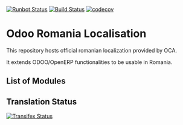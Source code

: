 [![Runbot Status](https://runbot.odoo-community.org/runbot/badge/flat/177/10.0.svg)](https://runbot.odoo-community.org/runbot/repo/github-com-oca-l10n-romania-177)
[![Build Status](https://travis-ci.org/OCA/l10n-romania.svg?branch=10.0)](https://travis-ci.org/OCA/l10n-romania)
[![codecov](https://codecov.io/gh/OCA/l10n-romania/branch/10.0/graph/badge.svg)](https://codecov.io/gh/OCA/l10n-romania)

Odoo Romania Localisation
=========================

This repository hosts official romanian localization provided by OCA.

It extends ODOO/OpenERP functionalities to be usable in Romania.


List of Modules
---------------

[//]: # (addons)
[//]: # (end addons)

Translation Status
------------------
[![Transifex Status](https://www.transifex.com/projects/p/OCA-l10n-romania-10-0/chart/image_png)](https://www.transifex.com/projects/p/OCA-l10n-romania-10-0)

